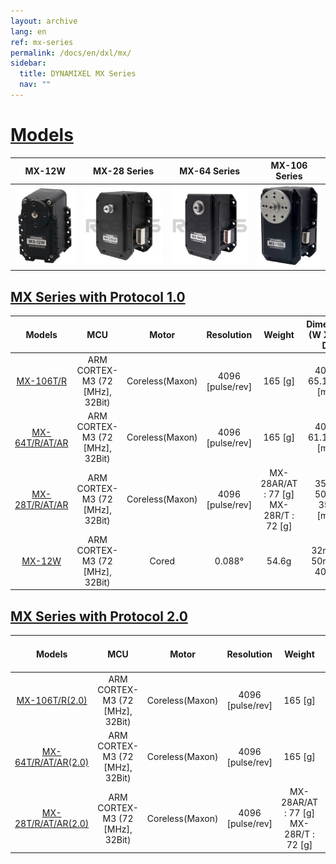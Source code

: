 ```yaml
---
layout: archive
lang: en
ref: mx-series
permalink: /docs/en/dxl/mx/
sidebar:
  title: DYNAMIXEL MX Series
  nav: ""
---
```



# [Models](#modles)

|                    MX-12W                    |                  MX-28 Series                  |                  MX-64 Series                  |                 MX-106 Series                  |
|:--------------------------------------------:|:----------------------------------------------:|:----------------------------------------------:|:----------------------------------------------:|
| ![](/assets/images/dxl/mx/mx-12_product.jpg) | ![](/assets/images/dxl/mx/mx-28ar_product.jpg) | ![](/assets/images/dxl/mx/mx-64ar_product.png) | ![](/assets/images/dxl/mx/mx-106t_product.jpg) |

## [MX Series with Protocol 1.0](#mx-series-with-protocol-1.0)

|      Models      |               MCU               |      Motor      |    Resolution    |                  Weight                  | Dimention (W X H X D )  | Gear Ratio |                Input Voltage                |
|:----------------:|:-------------------------------:|:---------------:|:----------------:|:----------------------------------------:|:-----------------------:|:----------:|:-------------------------------------------:|
|   [MX-106T/R]    | ARM CORTEX-M3 (72 \[MHz], 32Bit) | Coreless(Maxon) | 4096 \[pulse/rev] |                 165 \[g]                  |  40.2 x 65.1 x 46 \[mm]  |  225 : 1   | 10.0 ~ 14.8 \[V]<br>(**Recommended** : 12.0 \[V]) |
| [MX-64T/R/AT/AR] | ARM CORTEX-M3 (72 \[MHz], 32Bit) | Coreless(Maxon) | 4096 \[pulse/rev] |                 165 \[g]                  |  40.2 x 61.1 x 41 \[mm]  |  200 : 1   | 10.0 ~ 14.8 \[V]<br>(**Recommended** : 12.0 \[V]) |
| [MX-28T/R/AT/AR] | ARM CORTEX-M3 (72 \[MHz], 32Bit) | Coreless(Maxon) | 4096 \[pulse/rev] | MX-28AR/AT : 77 \[g]<br>MX-28R/T : 72 \[g] | 35.6 x 50.6 x 35.5 \[mm] |  193 : 1   | 10.0 ~ 14.8 \[V]<br>(**Recommended** : 12.0 \[V]) |
|     [MX-12W]     | ARM CORTEX-M3 (72 \[MHz], 32Bit) |      Cored      |      0.088&deg;      |                  54.6g                   |   32mm x 50mm x 40mm    |   32 : 1   | 10.0 ~ 14.8 \[V]<br>(**Recommended** : 12.0 \[V]) |

## [MX Series with Protocol 2.0](#mx-series-with-protocol-2.0)

|        Models         |               MCU               |      Motor      |    Resolution    |                  Weight                  | Dimention (W X H X D )  | Gear Ratio |                Input Voltage                |
|:---------------------:|:-------------------------------:|:---------------:|:----------------:|:----------------------------------------:|:-----------------------:|:----------:|:-------------------------------------------:|
|   [MX-106T/R(2.0)]    | ARM CORTEX-M3 (72 \[MHz], 32Bit) | Coreless(Maxon) | 4096 \[pulse/rev] |                 165 \[g]                  |  40.2 x 65.1 x 46 \[mm]  |  225 : 1   | 10.0 ~ 14.8 \[V]<br>(**Recommended** : 12.0 \[V]) |
| [MX-64T/R/AT/AR(2.0)] | ARM CORTEX-M3 (72 \[MHz], 32Bit) | Coreless(Maxon) | 4096 \[pulse/rev] |                 165 \[g]                  |  40.2 x 61.1 x 41 \[mm]  |  200 : 1   | 10.0 ~ 14.8 \[V]<br>(**Recommended** : 12.0 \[V]) |
| [MX-28T/R/AT/AR(2.0)] | ARM CORTEX-M3 (72 \[MHz], 32Bit) | Coreless(Maxon) | 4096 \[pulse/rev] | MX-28AR/AT : 77 \[g]<br>MX-28R/T : 72 \[g] | 35.6 x 50.6 x 35.5 \[mm] |  193 : 1   | 10.0 ~ 14.8 \[V]<br>(**Recommended** : 12.0 \[V]) |


[MX-12W]: /docs/en/dxl/mx/mx-12w/        
[MX-28T/R/AT/AR]: /docs/en/dxl/mx/mx-28-2/
[MX-64T/R/AT/AR]: /docs/en/dxl/mx/mx-64/
[MX-106T/R]: /docs/en/dxl/mx/mx-106/
[MX-28T/R/AT/AR(2.0)]: /docs/en/dxl/mx/mx-28-2/
[MX-64T/R/AT/AR(2.0)]: /docs/en/dxl/mx/mx-64-2/
[MX-106T/R(2.0)]: /docs/en/dxl/mx/mx-106-2/
